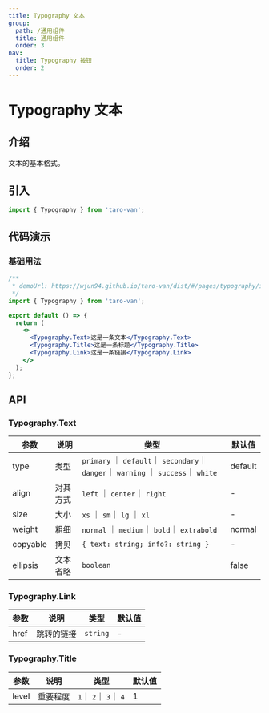 ```yaml
---
title: Typography 文本
group:
  path: /通用组件
  title: 通用组件
  order: 3
nav:
  title: Typography 按钮
  order: 2
---
```


# Typography 文本

## 介绍

文本的基本格式。

## 引入

```jsx | pure
import { Typography } from 'taro-van';
```

## 代码演示

### 基础用法

```jsx | iframe
/**
 * demoUrl: https://wjun94.github.io/taro-van/dist/#/pages/typography/index
 */
import { Typography } from 'taro-van';

export default () => {
  return (
    <>
      <Typography.Text>这是一条文本</Typography.Text>
      <Typography.Title>这是一条标题</Typography.Title>
      <Typography.Link>这是一条链接</Typography.Link>
    </>
  );
};
```

## API

### Typography.Text

| 参数     | 说明     | 类型                                                                               | 默认值  |
| -------- | -------- | ---------------------------------------------------------------------------------- | ------- |
| type     | 类型     | `primary` ｜ `default`｜ `secondary`｜ `danger`｜ `warning` ｜ `success`｜ `white` | default |
| align    | 对其方式 | `left` ｜ `center`｜ `right`                                                       | -       |
| size     | 大小     | `xs` ｜ `sm`｜ `lg` ｜ `xl`                                                        | -       |
| weight   | 粗细     | `normal` ｜ `medium`｜ `bold`｜ `extrabold`                                        | normal  |
| copyable | 拷贝     | `{ text: string; info?: string }`                                                  | -       |
| ellipsis | 文本省略 | `boolean`                                                                          | false   |

### Typography.Link

| 参数 | 说明       | 类型     | 默认值 |
| ---- | ---------- | -------- | ------ |
| href | 跳转的链接 | `string` | -      |

### Typography.Title

| 参数  | 说明     | 类型                  | 默认值 |
| ----- | -------- | --------------------- | ------ |
| level | 重要程度 | `1`｜ `2`｜ `3`｜ `4` | 1      |
